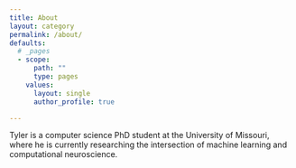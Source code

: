 ```yaml
---
title: About
layout: category
permalink: /about/
defaults:
  # _pages
  - scope:
      path: ""
      type: pages
    values:
      layout: single
      author_profile: true

---
```


Tyler is a computer science PhD student at the University of Missouri, where he is currently researching the intersection of machine learning and computational neuroscience.
